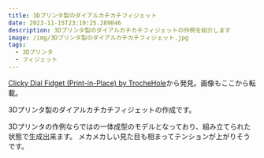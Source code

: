 ```yaml
---
title: 3Dプリンタ製のダイアルカチカチフィジェット
date: 2023-11-15T23:19:25.289046
description: 3Dプリンタ製のダイアルカチカチフィジェットの作例を紹介します
image: /img/3Dプリンタ製のダイアルカチカチフィジェット.jpg
tags:
  - 3Dプリンタ
  - フィジェット
---
```

[Clicky Dial Fidget (Print-in-Place) by TrocheHole](https://makerworld.com/ja/models/61194)から発見。画像もここから転載。

3Dプリンタ製のダイアルカチカチフィジェットの作成です。

3Dプリンタの作例ならではの一体成型のモデルとなっており、組み立てられた状態で生成出来ます。
メカメカしい見た目も相まってテンションが上がりそうです。


